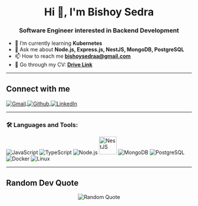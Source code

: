 <h1 align="center">Hi 👋, I'm Bishoy Sedra</h1>
<h3 align="center">Software Engineer interested in Backend Development</h3>

- 🌱 I’m currently learning **Kubernetes**
- 💬 Ask me about **Node.js, Express.js, NestJS, MongoDB, PostgreSQL**
- 📫 How to reach me **bishoysedraa@gmail.com**
- 📄 Go through my CV: **[Drive Link](https://drive.google.com/file/d/1FEJ2JVlT9SQe_evCXJhTqYphOJ2wuvLy/view?usp=sharing)**

---

## Connect with me

<div align="left">
  
<a href="mailto:bishoysedraa@gmail.com" target="_blank">
<img align="center" src="https://img.icons8.com/fluency/48/gmail.png" alt="Gmail" />
</a>

<a href="https://github.com/BishoySedra" target="_blank">
<img align="center" src="https://img.icons8.com/fluency/48/github.png" alt="Github" />
</a>

<a href="https://linkedin.com/in/bishoy-sedra" target="_blank">
<img align="center" src="https://img.icons8.com/fluency/48/linkedin.png" alt="LinkedIn" />
</a>

</div>

---

### 🛠️ **Languages and Tools:**
<p align="left">
  <img src="https://img.icons8.com/color/48/javascript.png" alt="JavaScript" />
  <img src="https://img.icons8.com/fluency/48/typescript.png" alt="TypeScript" />
  <img src="https://img.icons8.com/color/48/nodejs.png" alt="Node.js" />
  <img src="https://www.svgrepo.com/show/373872/nestjs.svg" alt="NestJS" width="48" height="48"/>
  <img src="https://img.icons8.com/color/48/mongodb.png" alt="MongoDB" />
  <img src="https://img.icons8.com/color/48/postgreesql.png" alt="PostgreSQL" />
  <img src="https://img.icons8.com/color/48/docker.png" alt="Docker" />
  <img src="https://img.icons8.com/color/48/linux.png" alt="Linux" />
</p>

---

## Random Dev Quote

<div align="center">
  
![Random Quote](https://quotes-github-readme.vercel.app/api?type=horizontal&theme=radical) 
  
</div>

